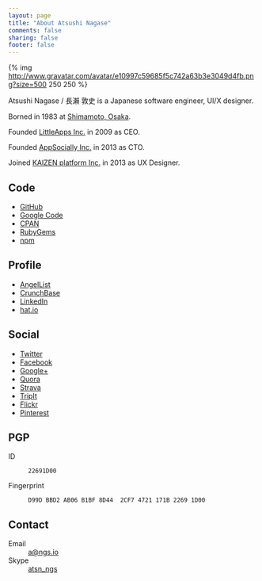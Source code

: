 ```yaml
---
layout: page
title: "About Atsushi Nagase"
comments: false
sharing: false
footer: false
---
```


{% img http://www.gravatar.com/avatar/e10997c59685f5c742a63b3e3049d4fb.png?size=500 250 250 %}

Atsushi Nagase / 長瀨 敦史 is a Japanese software engineer, UI/X designer.

Borned in 1983 at [Shimamoto, Osaka](http://bit.ly/Q9gFNz).

Founded [LittleApps Inc.](http://littleapps.jp/) in 2009 as CEO.

Founded [AppSocially Inc.](http://appsocial.ly/) in 2013 as CTO.

Joined [KAIZEN platform Inc.](http://kaizenplatform.in/) in 2013 as UX Designer.


## Code
* [GitHub](https://github.com/ngs)
* [Google Code](http://code.google.com/u/atsnngs/)
* [CPAN](http://search.cpan.org/~ngs)
* [RubyGems](https://rubygems.org/profiles/ngs)
* [npm](https://npmjs.org/~ngs)

## Profile
* [AngelList](http://angel.co/ngs)
* [CrunchBase](http://www.crunchbase.com/person/atsushi-nagase)
* [LinkedIn](http://www.linkedin.com/in/ngsdev)
* [hat.io](https://hat.io/users/ngs)

## Social
* [Twitter](https://twitter.com/ngs)
* [Facebook](https://www.facebook.com/atsnngs)
* [Google+](http://gplus.to/ngs)
* [Quora](http://www.quora.com/Atsushi-Nagase)
* [Strava](http://strava.com/athletes/ngs)
* [TripIt](https://www.tripit.com/people/ngs)
* [Flickr](http://www.flickr.com/photos/atsnngs)
* [Pinterest](http://pinterest.com/ngs)

## PGP
<dl>
<dt>ID</dt><dd><p><code>22691D00</code></p></dd>
<dt>Fingerprint</dt><dd><p><code>D99D BBD2 AB06 B1BF 8D44  2CF7 4721 171B 2269 1D00</code></p></dd>
</dl>

## Contact
<dl>
<dt>Email</dt>
<dd><a href="mailto:a@ngs.io">a@ngs.io</a></dd>
<dt>Skype</dt>
<dd><a href="skype:atsn_ngs?call">atsn_ngs</a></dd>
</dl>

